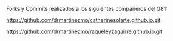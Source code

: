 Forks y Commits realizados a los siguientes compañeros del G81:

https://github.com/drmartinezmo/catherinesolarte.github.io.git

https://github.com/drmartinezmo/raqueleyzaguirre.github.io.git
